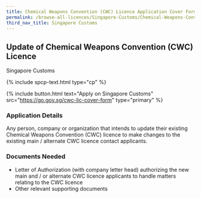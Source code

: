 ```yaml
---
title: Chemical Weapons Convention (CWC) Licence Application Cover Form / Update of Licensee Contact Information
permalink: /browse-all-licences/Singapore-Customs/Chemical-Weapons-Convention-(CWC)
third_nav_title: Singapore Customs
---
```


## Update of Chemical Weapons Convention (CWC) Licence

Singapore Customs

{% include spcp-text.html type="cp" %}

{% include button.html text="Apply on Singapore Customs" src="https://go.gov.sg/cwc-lic-cover-form" type="primary" %}

<H3>Application Details</H3>

Any person, company or organization that intends to update their existing Chemical Weapons Convention (CWC) licence to make changes to the existing main / alternate CWC licence contact applicants.

<H3>Documents Needed</H3>

<ul>
<li>Letter of Authorization (with company letter head) authorizing the new main and / or alternate CWC licence applicants to handle matters relating to the CWC licence</li>
<li>Other relevant supporting documents</li>
</ul>

